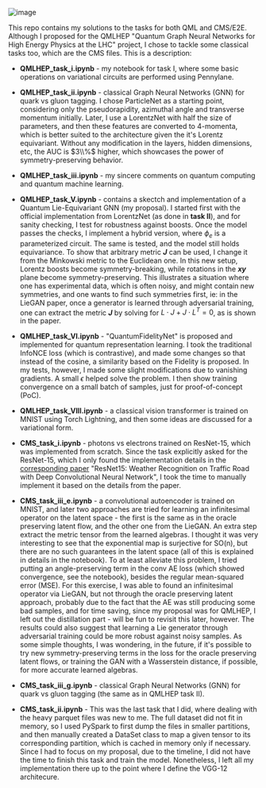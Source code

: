 ![image](https://github.com/jogisuda/ML4SCI-2024/assets/22627105/e0430b68-4ff6-44d5-b388-79070fcb5172)

This repo contains my solutions to the tasks for both QML and CMS/E2E. Although I proposed for the QMLHEP "Quantum Graph Neural Networks for High Energy Physics at the LHC" project, I chose to tackle some classical tasks too, which are the CMS files. This is a description:

* **QMLHEP_task_i.ipynb** - my notebook for task I, where some basic operations on variational circuits are performed using Pennylane.
* **QMLHEP_task_ii.ipynb** - classical Graph Neural Networks (GNN) for quark vs gluon tagging. I chose ParticleNet as a starting point, considering only the pseudorapidity, azimuthal angle and transverse momentum initially. Later, I use a LorentzNet with half the size of parameters, and then these features are converted to 4-momenta, which is better suited to the architecture given the it's Lorentz equivariant. Without any modification in the layers, hidden dimensions, etc, the AUC is $3\\%$ higher, which showcases the power of symmetry-preserving behavior.
* **QMLHEP_task_iii.ipynb** - my sincere comments on quantum computing and quantum machine learning.
* **QMLHEP_task_V.ipynb** - contains a skectch and implementation of a Quantum Lie-Equivariant GNN (my proposal). I started first with the official implementation from LorentzNet (as done in **task II**), and for sanity checking, I test for robustness against boosts. Once the model passes the checks, I implement a hybrid version, where $\phi_{e}$ is a parameterized circuit. The same is tested, and the model still holds equivariance. To show that arbitrary metric **$J$** can be used, I change it from the Minkowski metric to the Euclidean one. In this new setup, Lorentz boosts become symmetry-breaking, while rotations in the **$xy$** plane become symmetry-preserving. This illustrates a situation where one has experimental data, which is often noisy, and might contain new symmetries, and one wants to find such symmetries first, ie: in the LieGAN paper, once a generator is learned through adversarial training, one can extract the metric **$J$** by solving for $L\cdot J + J\cdot L^{T} = 0$, as is shown in the paper.
* **QMLHEP_task_VI.ipynb** - "QuantumFidelityNet" is proposed and implemented for quantum representation learning. I took the traditional InfoNCE loss (which is contrastive), and made some changes so that instead of the cosine, a similarity based on the Fidelity is proposed. In my tests, however, I made some slight modifications due to vanishing gradients. A small $\epsilon$ helped solve the problem. I then show training convergence on a small batch of samples, just for proof-of-concept (PoC).
* **QMLHEP_task_VIII.ipynb** - a classical vision transformer is trained on MNIST using Torch Lightning, and then some ideas are discussed for a variational form.

* **CMS_task_i.ipynb** - photons vs electrons trained on ResNet-15, which was implemented from scratch. Since the task explicitly asked for the ResNet-15, which I only found the implementation details in the [corresponding paper](https://www.hindawi.com/journals/amete/2020/6972826/) "ResNet15: Weather Recognition on Traffic Road with Deep Convolutional Neural Network", I took the time to manually implement it based on the details from the paper.
* **CMS_task_iii_e.ipynb** - a convolutional autoencoder is trained on MNIST, and later two approaches are tried for learning an infinitesimal operator on the latent space - the first is the same as in the oracle preserving latent flow, and the other one from the LieGAN. An extra step extract the metric tensor from the learned algebras. I thought it was very interesting to see that the exponential map is surjective for SO(n), but there are no such guarantees in the latent space (all of this is explained in details in the notebook). To at least alleviate this problem, I tried putting an angle-preserving term in the conv AE loss (which showed convergence, see the notebook), besides the regular mean-squared error (MSE). For this exercise, I was able to found an infinitesimal operator via LieGAN, but not through the oracle preserving latent approach, probably due to the fact that the AE was still producing some bad samples, and for time saving, since my proposal was for QMLHEP, I left out the distillation part - will be fun to revisit this later, however. The results could also suggest that learning a Lie generator through adversarial training could be more robust against noisy samples. As some simple thoughts, I was wondering, in the future, if it's possible to try new symmetry-preserving terms in the loss for the oracle preserving latent flows, or training the GAN with a Wasserstein distance, if possible, for more accurate learned algebras.
* **CMS_task_iii_g.ipynb** - classical Graph Neural Networks (GNN) for quark vs gluon tagging (the same as in QMLHEP task II).
  
* **CMS_task_ii.ipynb** - This was the last task that I did, where dealing with the heavy parquet files was new to me. The full dataset did not fit in memory, so I used PySpark to first dump the files in smaller partitions, and then manually created a DataSet class to map a given tensor to its corresponding partition, which is cached in memory only if necessary. Since I had to focus on my proposal, due to the timeline, I did not have the time to finish this task and train the model. Nonetheless, I left all my implementation there up to the point where I define the VGG-12 architecure.
